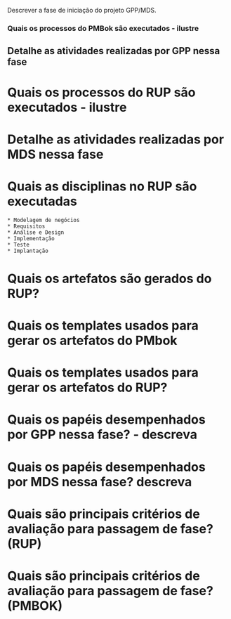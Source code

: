 Descrever a fase de iniciação do projeto GPP/MDS.

### Quais os processos do PMBok são executados - ilustre
## Detalhe as atividades realizadas por GPP nessa fase
# Quais os processos do RUP são executados - ilustre
# Detalhe as atividades realizadas por MDS nessa fase
# Quais as disciplinas no RUP são executadas
    * Modelagem de negócios
    * Requisitos
    * Análise e Design
    * Implementação
    * Teste
    * Implantação
# Quais os artefatos são gerados do RUP?
# Quais os templates usados para gerar os artefatos do PMbok 
# Quais os templates usados para gerar os artefatos do RUP?
# Quais os papéis desempenhados por GPP nessa fase? - descreva
# Quais os papéis desempenhados por MDS nessa fase? descreva 
# Quais são principais critérios de avaliação para passagem de fase? (RUP)
# Quais são principais critérios de avaliação para passagem de fase? (PMBOK)